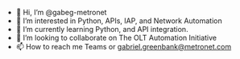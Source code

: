 - 👋 Hi, I’m @gabeg-metronet
- 👀 I’m interested in Python, APIs, IAP, and Network Automation
- 🌱 I’m currently learning Python, and API integration. 
- 💞️ I’m looking to collaborate on The OLT Automation Initiative
- 📫 How to reach me Teams or gabriel.greenbank@metronet.com

<!---
gabeg-metronet/gabeg-metronet is a ✨ special ✨ repository because its `README.md` (this file) appears on your GitHub profile.
You can click the Preview link to take a look at your changes.
--->
